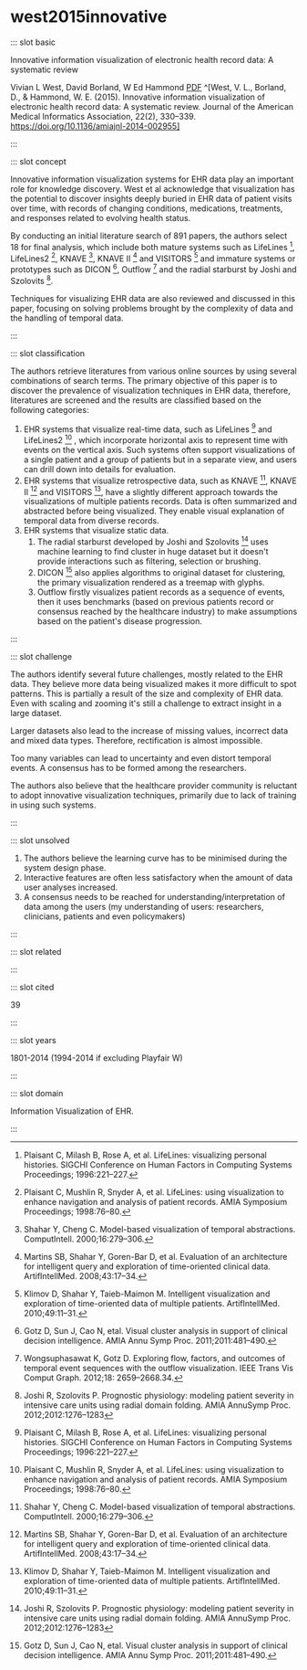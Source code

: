 # west2015innovative

<Paper>

::: slot basic

Innovative information visualization of electronic health record data: A systematic review

Vivian L West, David Borland, W Ed Hammond [PDF](https://share.henry.wang/mEz8Ny/OSMztUbVND+) ^[West, V. L., Borland, D., & Hammond, W. E. (2015). Innovative information visualization of electronic health record data: A systematic review. Journal of the American Medical Informatics Association, 22(2), 330–339. https://doi.org/10.1136/amiajnl-2014-002955]

:::

::: slot concept

Innovative information visualization systems for EHR data play an important role for knowledge discovery. West et al acknowledge that visualization has the potential to discover insights deeply buried in EHR data of patient visits over time, with records of changing conditions, medications, treatments, and responses related to evolving health status.

By conducting an initial literature search of 891 papers, the authors select 18 for final analysis, which include both mature systems such as LifeLines [^LifeLine], LifeLines2 [^LifeLine2], KNAVE [^KNAVE], KNAVE II [^KNAVE2] and VISITORS [^VISITORS] and immature systems or prototypes such as DICON [^DICON], Outflow [^Outflow] and the radial starburst by Joshi and Szolovits [^starburst].

Techniques for visualizing EHR data are also reviewed and discussed in this paper, focusing on solving problems brought by the complexity of data and the handling of temporal data.

[^LifeLine]: Plaisant C, Milash B, Rose A, et al. LifeLines: visualizing personal histories. SIGCHI Conference on Human Factors in Computing Systems Proceedings; 1996:221–227.
[^LifeLine2]: Plaisant C, Mushlin R, Snyder A, et al. LifeLines: using visualization to enhance navigation and analysis of patient records. AMIA Symposium Proceedings; 1998:76–80.
[^KNAVE]: Shahar Y, Cheng C. Model-based visualization of temporal abstractions. ComputIntell. 2000;16:279–306.
[^KNAVE2]: Martins SB, Shahar Y, Goren-Bar D, et al. Evaluation of an architecture for intelligent query and exploration of time-oriented clinical data. ArtifIntellMed. 2008;43:17–34.
[^VISITORS]: Klimov D, Shahar Y, Taieb-Maimon M. Intelligent visualization and exploration of time-oriented data of multiple patients. ArtifIntellMed. 2010;49:11–31.
[^DICON]: Gotz D, Sun J, Cao N, etal. Visual cluster analysis in support of clinical decision intelligence. AMIA Annu Symp Proc. 2011;2011:481–490.
[^Outflow]: Wongsuphasawat K, Gotz D. Exploring flow, factors, and outcomes of temporal event sequences with the outflow visualization. IEEE Trans Vis Comput Graph. 2012;18: 2659–2668.34.
[^starburst]: Joshi R, Szolovits P. Prognostic physiology: modeling patient severity in intensive care units using radial domain folding. AMIA AnnuSymp Proc. 2012;2012:1276–1283

:::

::: slot classification

The authors retrieve literatures from various online sources by using several combinations of search terms. The primary objective of this paper is to discover the prevalence of visualization techniques in EHR data, therefore, literatures are screened and the results are classified based on the following categories:

1. EHR systems that visualize real-time data, such as LifeLines [^LifeLine] and LifeLines2 [^LifeLine2] , which incorporate horizontal axis to represent time with events on the vertical axis. Such systems often support visualizations of a single patient and a group of patients but in a separate view, and users can drill down into details for evaluation.
1. EHR systems that visualize retrospective data, such as KNAVE [^KNAVE], KNAVE II [^KNAVE2] and VISITORS [^VISITORS], have a slightly different approach towards the visualizations of multiple patients records. Data is often summarized and abstracted before being visualized. They enable visual explanation of temporal data from diverse records.
1. EHR systems that visualize static data.
    1. The radial starburst developed by Joshi and Szolovits [^starburst] uses machine learning to find cluster in huge dataset but it doesn't provide interactions such as filtering, selection or brushing.
    1. DICON [^DICON] also applies algorithms to original dataset for clustering, the primary visualization rendered as a treemap with glyphs.
    1. Outflow firstly visualizes patient records as a sequence of events, then it uses benchmarks (based on previous patients record or consensus reached by the healthcare industry) to make assumptions based on the patient's disease progression.

:::

::: slot challenge

The authors identify several future challenges, mostly related to the EHR data. They believe more data being visualized makes it more difficult to spot patterns. This is partially a result of the size and complexity of EHR data. Even with scaling and zooming it's still a challenge to extract insight in a large dataset.

Larger datasets also lead to the increase of missing values, incorrect data and mixed data types. Therefore, rectification is almost impossible.

Too many variables can lead to uncertainty and even distort temporal events. A consensus has to be formed among the researchers.

The authors also believe that the healthcare provider community is reluctant to adopt innovative visualization techniques, primarily due to lack of training in using such systems.

:::

::: slot unsolved

1. The authors believe the learning curve has to be minimised during the system design phase.
1. Interactive features are often less satisfactory when the amount of data user analyses increased.
1. A consensus needs to be reached for understanding/interpretation of data among the users (my understanding of users: researchers, clinicians, patients and even policymakers)

:::

::: slot related

:::

::: slot cited

39

:::

::: slot years

1801-2014 (1994-2014 if excluding Playfair W)

:::

::: slot domain

Information Visualization of EHR.

:::

</Paper>
